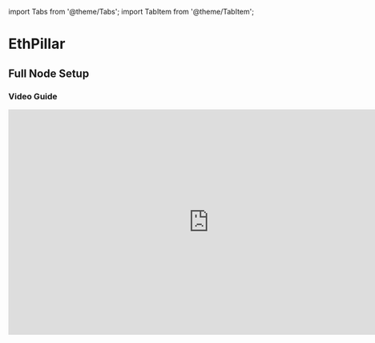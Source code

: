 import Tabs from '@theme/Tabs';
import TabItem from '@theme/TabItem';

# EthPillar

## Full Node Setup

### Video Guide
<iframe width="800" height="450" src="https://www.youtube.com/embed/aZLPACj2oPI" title="YouTube video player" frameBorder="0" allow="accelerometer; autoplay; clipboard-write; encrypted-media; gyroscope; picture-in-picture" allowFullScreen />

### Download EthPillar

Review EthPillar's homepage at [Coincashew website](https://docs.coincashew.com/ethpillar), then run:

```sh
/bin/bash -c "$(curl -fsSL https://raw.githubusercontent.com/coincashew/EthPillar/main/install.sh)"
```

Next, type and enter `ethpillar` to launch the terminal UI and:

1. Sync an execution client and a consensus + validator client.
2. **\[For Testnet only]** select **Generate validator keys**, choose how many to generate, set a password, and save your 24-word mnemonic.
3. **\[For Mainnet]** select **No** for key generation here (use a secure process in the [Key Generation for Mainnet guide](../../generating-validator-keys/key-generation-for-mainnet/)).
4. Verify the fee recipient and withdrawal address below or on the [CSM Operator Portal](https://operatorportal.lido.fi/modules/community-staking-module).
5. Import the generated validator keys into your validator client.

<Tabs>
  <TabItem value="withdrawal" label="Withdrawal Address">
    <ul>
      <li><strong>Mainnet:</strong> <a href="https://etherscan.io/address/0xB9D7934878B5FB9610B3fE8A5e441e8fad7E293f">0xB9D7934878B5FB9610B3fE8A5e441e8fad7E293f</a></li>
      <li><strong>Hoodi:</strong> <a href="https://hoodi.etherscan.io/address/0x4473dCDDbf77679A643BdB654dbd86D67F8d32f2">0x4473dCDDbf77679A643BdB654dbd86D67F8d32f2</a></li>
    </ul>
  </TabItem>
  <TabItem value="fee" label="Fee Recipient Address">
    <ul>
      <li><strong>Mainnet:</strong> <a href="https://etherscan.io/address/0x388C818CA8B9251b393131C08a736A67ccB19297">0x388C818CA8B9251b393131C08a736A67ccB19297</a></li>
      <li><strong>Hoodi:</strong> <a href="https://hoodi.etherscan.io/address/0x9b108015fe433F173696Af3Aa0CF7CDb3E104258">0x9b108015fe433F173696Af3Aa0CF7CDb3E104258</a></li>
    </ul>
  </TabItem>
</Tabs>

### Deposit Data

Copy your deposit data for the CSM widget:

```sh
cat ~/ethstaker_deposit-cli/validator_keys*/deposit*json
```

**Interfaces:**

* Mainnet: [https://csm.lido.fi/](https://csm.lido.fi/?ref=ethpillar)
* Hoodi: [https://csm.testnet.fi/](https://csm.testnet.fi/?ref=ethpillar)

## ETHPillar Terminal-UI Navigation

1. **Arrow** & **Tab** keys: cycle options
2. **Space** bar: select option
3. **Enter**: confirm
4. **Ctrl+B**, then **D**: exit split-screen
5. **Ctrl+C**: exit individual view
6. Type `exit` + **Enter** to leave the current screen

## Setup Additional CSM Validator Client Only

<Tabs>
  <TabItem value="plugin" label="EthPillar CSM VC Additional Plugin">

This lets you run an extra validator client using your existing EthPillar setup with the Lido Execution Layer Rewards Vault as the fee recipient.

1. Run `ethpillar` to open the UI.
2. Select **Plugins** → **Lido CSM Validator: Activate an extra validator service. Reuse this node's EL/CL.**

![EthPillar VC Plugin](/img/csm-guide/ethpillar-1.png)

3. Enter the fee recipient address:

   * Mainnet: [0x388C818CA8B9251b393131C08a736A67ccB19297](https://etherscan.io/address/0x388C818CA8B9251b393131C08a736A67ccB19297)
   * Hoodi: [0x9b108015fe433F173696Af3Aa0CF7CDb3E104258](https://hoodi.etherscan.io/address/0x9b108015fe433F173696Af3Aa0CF7CDb3E104258)

4. Generate and import your CSM validator keys here.

  </TabItem>
  <TabItem value="existing" label="EthPillar CSM VC + Existing Setup">

This lets you attach a new validator client to an existing beacon node, with a separate fee recipient (Lido Execution Layer Rewards Vault).

1. Run `ethpillar`.
2. Select **4 – Lido CSM Validator Client Only**.
3. Enter your beacon node endpoint (e.g. `http://127.0.0.1:5052`).
4. Verify the fee recipient address:

   * Mainnet: [0x388C818CA8B9251b393131C08a736A67ccB19297](https://etherscan.io/address/0x388C818CA8B9251b393131C08a736A67ccB19297)
   * Hoodi: [0x9b108015fe433F173696Af3Aa0CF7CDb3E104258](https://hoodi.etherscan.io/address/0x9b108015fe433F173696Af3Aa0CF7CDb3E104258)
5. Generate and import your CSM validator keys.

![EthPillar VC + Existing Setup](/img/csm-guide/ethpillar-2.png)

  </TabItem>
</Tabs>

### Keep your clients up to date
To keep your clients and other packages up to date for network upgrades, security releases or minor improvements please follow [this guide](/run-on-lido/csm/updates-and-maintenance/client-updates).
